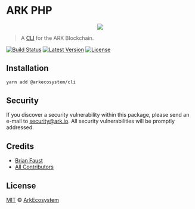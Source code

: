 # ARK PHP

<p align="center">
    <img src="https://github.com/ArkEcosystem/ARK-Client/blob/develop/banner.png" />
</p>

> A [CLI](https://en.wikipedia.org/wiki/Command-line_interface) for the ARK Blockchain.

[![Build Status](https://img.shields.io/travis/ArkEcosystem/ARK-Client/master.svg?style=flat-square)](https://travis-ci.org/ArkEcosystem/ARK-Client)
[![Latest Version](https://img.shields.io/github/release/ArkEcosystem/ARK-Client.svg?style=flat-square)](https://github.com/ArkEcosystem/ARK-Client/releases)
[![License](https://img.shields.io/packagist/l/ArkEcosystem/ARK-Client.svg?style=flat-square)](https://packagist.org/packages/ArkEcosystem/ARK-Client)

## Installation

```bash
yarn add @arkecosystem/cli
```

## Security

If you discover a security vulnerability within this package, please send an e-mail to security@ark.io. All security vulnerabilities will be promptly addressed.

## Credits

- [Brian Faust](https://github.com/faustbrian)
- [All Contributors](../../../../contributors)

## License

[MIT](LICENSE) © [ArkEcosystem](https://ark.io)
